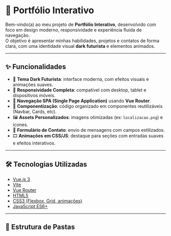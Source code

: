 # 🚀 Portfólio Interativo

Bem-vindo(a) ao meu projeto de **Portfólio Interativo**, desenvolvido com foco em design moderno, responsividade e experiência fluida de navegação.  
O objetivo é apresentar minhas habilidades, projetos e contatos de forma clara, com uma identidade visual **dark futurista** e elementos animados.

---

## ✨ Funcionalidades

- 🌌 **Tema Dark Futurista**: interface moderna, com efeitos visuais e animações suaves.
- 📱 **Responsividade Completa**: compatível com desktop, tablet e dispositivos móveis.
- 🔀 **Navegação SPA (Single Page Application)** usando **Vue Router**.
- 🧩 **Componentização**: código organizado em componentes reutilizáveis (Navbar, Cards, etc).
- 🖼️ **Assets Personalizados**: imagens otimizadas (ex: `localizacao.png`) e ícones.
- 💬 **Formulário de Contato**: envio de mensagens com campos estilizados.
- 🎞️ **Animações em CSS/JS**: destaque para seções com entradas suaves e efeitos interativos.

---

## 🛠️ Tecnologias Utilizadas

- [Vue.js 3](https://vuejs.org/)  
- [Vite](https://vitejs.dev/)  
- [Vue Router](https://router.vuejs.org/)  
- [HTML5](https://developer.mozilla.org/pt-BR/docs/Web/HTML)  
- [CSS3 (Flexbox, Grid, animações)](https://developer.mozilla.org/pt-BR/docs/Web/CSS)  
- [JavaScript ES6+](https://developer.mozilla.org/pt-BR/docs/Web/JavaScript)  

---

## 📂 Estrutura de Pastas

